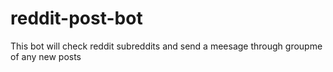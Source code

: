 # reddit-post-bot
This bot will check reddit subreddits and send a meesage through groupme of any new posts